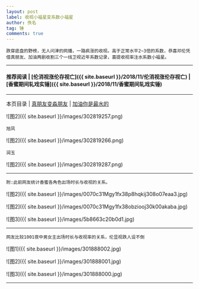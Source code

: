 ```yaml
---
layout: post
label: 收视小福星变系数小福星
author: 佚名
tag: 锤
comments: true
---
```


    跌穿底盘的野榜，无人问津的网播，一路疯涨的收视。高于正常水平2~3倍的系数，恭喜邓伦凭借真朋友、加油两剧收割三个一线卫视近年系数记录，喜提收视率注水系数小福星。

---

#### 推荐阅读 \| [伦消视涨伦存视亡]({{ site.baseurl }}/2018/11/伦消视涨伦存视亡) \| [香蜜期间轧戏实锤]({{ site.baseurl }}/2018/11/香蜜期间轧戏实锤) 

---

本页目录 \| [真朋友变淼朋友](#dxjja) \| [加油你是最水的](#dxjjb)


<a class="anchor" name="dxjja"></a>

    

![图2]({{ site.baseurl }}/images/302819257.png)

    旭凤

![图2]({{ site.baseurl }}/images/302819266.png)

    润玉

![图2]({{ site.baseurl }}/images/302819287.png)

---

    附:此前网友统计香蜜各角色出场时长与收视的关系。

![图2]({{ site.baseurl }}/images/0070c31Mgy1fx38p8hqkij308o07eaa3.jpg)

![图2]({{ site.baseurl }}/images/0070c31Mgy1fx38obziooj30k00akaba.jpg)

![图3]({{ site.baseurl }}/images/5b8663c20b0d1.jpg)

---

<a class="anchor" name="dxjjb"></a>

    网友比较1001夜中男女主出场时长与收视率的关系，伦显视跌人设不倒

![图1]({{ site.baseurl }}/images/301888002.jpg)

![图2]({{ site.baseurl }}/images/301888001.jpg)

![图3]({{ site.baseurl }}/images/301888000.jpg)

---


